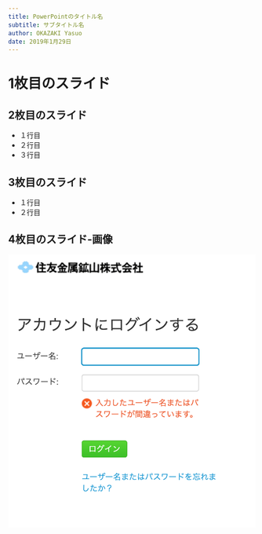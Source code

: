 ```yaml
---
title: PowerPointのタイトル名
subtitle: サブタイトル名
author: OKAZAKI Yasuo
date: 2019年1月29日
---
```


# 1枚目のスライド

## 2枚目のスライド

- １行目
- ２行目
- ３行目

## 3枚目のスライド

* １行目
* ２行目

## 4枚目のスライド-画像

![](image.png)